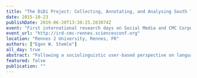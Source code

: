 ```yaml
---
title: "The DiDi Project: Collecting, Annotating, and Analysing South Tyrolean Data of Computer-mediated Communication"
date: 2015-10-23
publishDate: 2019-06-20T13:30:25.263074Z
event: "First international research days on Social Media and CMC Corpora for the eHumanities (ird-cmc-rennes)"
event_url: "http://ird-cmc-rennes.sciencesconf.org"
location: "Rennes 2 University, Rennes, FR"
authors: ["Egon W. Stemle"]
all_day: true
abstract: "Following a sociolinguistic user-based perspective on language data, the project DiDi investigated the linguistic strategies employed by South Tyrolean users on Facebook. South Tyrol is a multilingual region (Italian, German, and Ladin are official languages) where the South Tyrolean dialect of German is frequently used in different communicative contexts. Thus, regional and social codes are often also used in written communication and in computer mediated communication. With a research focus on users with L1 German living in South Tyrol, the main research question was whether people of different age use language in a similar way or in an age-specific manner. The project lasted 2 years (June 2013 - May 2015). We created a corpus of Facebook communication that can be linked to other user-based data such as age, web experience and communication habits. We gathered socio-demographic information through an online questionnaire and collected the language data of the entire range of social interactions, i.e. publicly accessible data as well as non-public conversations (status updates and comments, private messages, and chat conversations) written and published just for friends or a limited audience. The data acquisition comprised about 150 users interacting with the app, offering access to their language data and answering the questionnaire. In this talk, I will present the project, its data acquisition app and text annotation processes (automatic, semi-automatic, and manual), discuss their strengths and limitations, and present results from our data analyses."
featured: false
publication: ""
---
```


